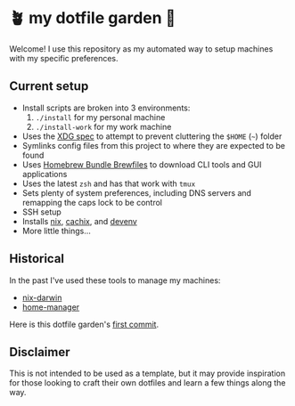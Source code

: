 # 🪴 my dotfile garden 🌱

Welcome! I use this repository as my automated way to setup machines with my
specific preferences.

## Current setup

* Install scripts are broken into 3 environments:
  1. `./install` for my personal machine
  1. `./install-work` for my work machine
* Uses the [XDG spec](https://wiki.archlinux.org/title/XDG_Base_Directory) to
  attempt to prevent cluttering the `$HOME` (`~`) folder
* Symlinks config files from this project to where they are expected to be found
* Uses [Homebrew Bundle Brewfiles](https://github.com/Homebrew/homebrew-bundle)
  to download CLI tools and GUI applications
* Uses the latest `zsh` and has that work with `tmux`
* Sets plenty of system preferences, including DNS servers and remapping the
  caps lock to be control
* SSH setup
* Installs [nix](https://nixos.org), [cachix](https://www.cachix.org), and
  [devenv](https://devenv.sh)
* More little things...

## Historical

In the past I've used these tools to manage my machines:

* [nix-darwin](https://github.com/LnL7/nix-darwin/)
* [home-manager](https://github.com/nix-community/home-manager)

Here is this dotfile garden's [first
commit](https://github.com/rpearce/dotfiles/commit/5f5d46a2d2d0155011a77a12076677fd769120d5).

## Disclaimer

This is not intended to be used as a template, but it may provide inspiration
for those looking to craft their own dotfiles and learn a few things along the
way.
